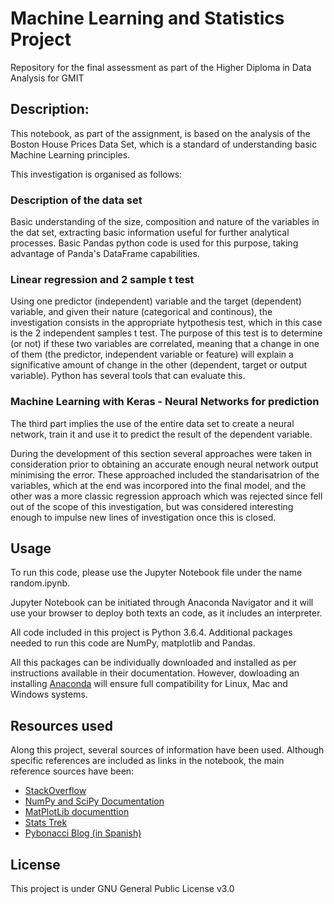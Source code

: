 # Machine Learning and Statistics Project
Repository for the final assessment as part of the Higher Diploma in Data Analysis for GMIT

## Description:
This notebook, as part of the assignment, is based on the analysis of the Boston House Prices Data Set, which is a standard of understanding basic Machine Learning principles.

This investigation is organised as follows:

### Description of the data set
Basic understanding of the size, composition and nature of the variables in the dat set, extracting basic information useful for further analytical processes. Basic Pandas python code is used for this purpose, taking advantage of Panda's DataFrame capabilities. 

### Linear regression and 2 sample t test
Using one predictor (independent) variable and the target (dependent) variable, and given their nature (categorical and continous), the investigation consists in the appropriate hytpothesis test, which in this case is the 2 independent samples t test. The purpose of this test is to determine (or not) if these two variables are correlated, meaning that a change in one of them (the predictor, independent variable or feature) will explain a significative amount of change in the other (dependent, target or output variable). Python has several tools that can evaluate this.

### Machine Learning with Keras - Neural Networks for prediction
The third part implies the use of the entire data set to create a neural network, train it and use it to predict the result of the dependent variable.

During the development of this section several approaches were taken in consideration prior to obtaining an accurate enough neural network output minimising the error. These approached included the standarisatrion of the variables, which at the end was incorpored into the final model, and the other was a more classic regression approach which was rejected since fell out of the scope of this investigation, but was considered interesting enough to impulse new lines of investigation once this is closed.

## Usage
To run this code, please use the Jupyter Notebook file under the name random.ipynb. 

Jupyter Notebook can be initiated through Anaconda Navigator and it will use your browser to deploy both texts an code, as it includes an interpreter.

All code included in this project is Python 3.6.4. Additional packages needed to run this code are NumPy, matplotlib and Pandas.

All this packages can be individually downloaded and installed as per instructions available in their documentation. However, dowloading an installing [Anaconda](https://www.anaconda.com/download/) will ensure full compatibility for Linux, Mac and Windows systems. 

## Resources used
Along this project, several sources of information have been used. Although specific references are included as links in the notebook, the main reference sources have been:
- [StackOverflow](https://stackoverflow.com/)
- [NumPy and SciPy Documentation](https://docs.scipy.org/doc/)
- [MatPlotLib documenttion](https://matplotlib.org/)
- [Stats Trek](https://www.stattrek.com/)
- [Pybonacci Blog (in Spanish)](https://www.pybonacci.org/)

## License
This project is under GNU General Public License v3.0
